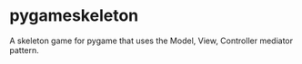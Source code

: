 pygameskeleton
==============

A skeleton game for pygame that uses the Model, View, Controller mediator pattern.
